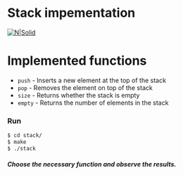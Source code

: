 # Stack impementation

[![N|Solid](https://www.devclash.com/wp-content/uploads/2020/04/pictorial-representation-of-stack.png)](http://www.cplusplus.com/reference/stack/stack/)

# Implemented functions

  - `push` - Inserts a new element at the top of the stack
  - `pop` - Removes the element on top of the stack
  - `size` - Returns whether the stack is empty
  - `empty` - Returns the number of elements in the stack

### Run

```sh
$ cd stack/
$ make
$ ./stack
```
##### Choose the necessary function and observe the results.